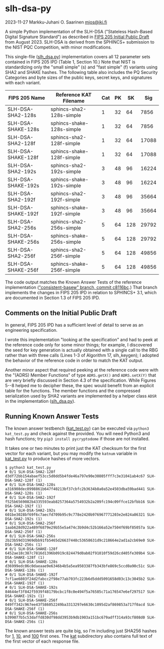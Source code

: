 #   slh-dsa-py

2023-11-27  Markku-Juhani O. Saarinen  mjos@iki.fi

A simple Python implementation of the SLH-DSA ("Stateless Hash-Based Digital Signature Standard") as described in [FIPS 205 Initial Public Draft](https://doi.org/10.6028/NIST.FIPS.205.ipd) from August 2023. SLH-DSA is derived from the SPHINCS+ submission to the NIST PQC Competition, with minor modifications.

This single-file ([slh_dsa.py](slh_dsa.py)) implementation covers all 12 parameter sets contained in FIPS 205 IPD (Table 1, Section 10.) Note that NIST is standardizing only the "small simple" (s) and "fast simple" (f) variants using SHA2 and SHAKE hashes. The following table also includes the PQ Security Categories and byte sizes of the public keys, secret keys, and signatures with each variant.

| FIPS 205 Name      | Reference KAT Filename    | Cat | PK |  SK |   Sig |
|--------------------|---------------------------|-----|----|-----|-------|
| SLH-DSA-SHA2-128s  | sphincs-sha2-128s-simple  |  1  | 32 |  64 |  7856 |
| SLH-DSA-SHAKE-128s | sphincs-shake-128s-simple |  1  | 32 |  64 |  7856 |
| SLH-DSA-SHA2-128f  | sphincs-sha2-128f-simple  |  1  | 32 |  64 | 17088 |
| SLH-DSA-SHAKE-128f | sphincs-shake-128f-simple |  1  | 32 |  64 | 17088 |
| SLH-DSA-SHA2-192s  | sphincs-sha2-192s-simple  |  3  | 48 |  96 | 16224 |
| SLH-DSA-SHAKE-192s | sphincs-shake-192s-simple |  3  | 48 |  96 | 16224 |
| SLH-DSA-SHA2-192f  | sphincs-sha2-192f-simple  |  3  | 48 |  96 | 35664 |
| SLH-DSA-SHAKE-192f | sphincs-shake-192f-simple |  3  | 48 |  96 | 35664 |
| SLH-DSA-SHA2-256s  | sphincs-sha2-256s-simple  |  5  | 64 | 128 | 29792 |
| SLH-DSA-SHAKE-256s | sphincs-shake-256s-simple |  5  | 64 | 128 | 29792 |
| SLH-DSA-SHA2-256f  | sphincs-sha2-256f-simple  |  5  | 64 | 128 | 49856 |
| SLH-DSA-SHAKE-256f | sphincs-shake-256f-simple |  5  | 64 | 128 | 49856 |

The code output matches the Known Answer Tests of the reference implementation (["consistent-basew" branch, commit c8116bc](https://github.com/sphincs/sphincsplus/tree/consistent-basew).) That branch implements the changes in FIPS 205 IPD in relation to SPHINCS+ 3.1, which are documented in Section 1.3 of FIPS 205 IPD.


##  Comments on the Initial Public Draft

In general, FIPS 205 IPD has a sufficient level of detail to serve as an engineering specification.

I wrote this implementation "looking at the specification" and had to peek at the reference code only for some minor things; for example, I discovered the seed for key generation is actually obtained with a single call to the RBG rather than with three calls (Lines 1-3 of Algorithm 17, slh_keygen); I adopted the behavior of the reference code in order to match the KAT output.

Another minor aspect that required peeking at the reference code were with the "(ADRS) Member Functions" of type `ADRS.getX()` and `ADRS.setX(Y)` that are very briefly discussed in Section 4.3 of the specification. While Figures 5--8 helped me to decipher these, the spec would benefit from an explicit table for the functions. The member functions and the compressed serialization used by SHA2 variants are implemented by a helper class `ADSR` in the implementation ([slh_dsa.py](slh_dsa.py)).


##  Running Known Answer Tests

The known answer testbench ([kat_test.py](kat_test.py)) can be executed via `python3 kat_test.py` and check against the provided. You will need Python3 and hash functions; try `pip3 install pycryptodome` if those are not installed.

It takes one or two minutes to print just the KAT checksum for the first vector for each variant, but you may modify the `katnum` variable in [kat_test.py](kat_test.py) to produce hashes of more vectors.
```
$ python3 kat_test.py
# 0/1 SLH-DSA-SHA2-128f
d3df72bb154abaef53cc5d0dd5b4fde46a797e90e30805fff7c3e31041ab4c67 SLH-DSA-SHA2-128f (1)
# 0/1 SLH-DSA-SHA2-128s
a316908dec0998861b647f40213bf37cbfc2b3634b8a0a52e4503dba59bad441 SLH-DSA-SHA2-128s (1)
# 0/1 SLH-DSA-SHA2-192f
f525b6569082b4335593eab8257364a5754932b2a209fc194c09ffce12bfbb16 SLH-DSA-SHA2-192f (1)
# 0/1 SLH-DSA-SHA2-192s
601be3028bf69f6c7aecfd709b95c9c778e2420b976967771203e2e824a86321 SLH-DSA-SHA2-192s (1)
# 0/1 SLH-DSA-SHA2-256f
1aab628d922a489f6879e29b55e5a474c3b9d4c52b166a52e7504f69bf85057a SLH-DSA-SHA2-256f (1)
# 0/1 SLH-DSA-SHA2-256s
2b23b59d31969dbb91fb5465d26637448c53658631d9c218664e2ad1a2cb69e0 SLH-DSA-SHA2-256s (1)
# 0/1 SLH-DSA-SHAKE-128f
6452ae18c387c7816d1396b0919c824479d0ab02f91010f59d26cd405fe309b4 SLH-DSA-SHAKE-128f (1)
# 0/1 SLH-DSA-SHAKE-128s
d36999edc06c0daeaae9e6346b4b5a5ea9503387fb343bfe869c5ccd0a90c51c SLH-DSA-SHAKE-128s (1)
# 0/1 SLH-DSA-SHAKE-192f
7cf1ae6803f24d2fabcc2f98e77ab703fc223b6d5ddd5091658d03c13c3045b2 SLH-DSA-SHAKE-192f (1)
# 0/1 SLH-DSA-SHAKE-192s
84644ef3f842f5939f48179bcbc1f8c0e494f5a76585c71a176547e6ef297517 SLH-DSA-SHAKE-192s (1)
# 0/1 SLH-DSA-SHAKE-256f
049ff342c967ee43f586052249ba3313297e6630c1095d2af869853a717f0acd SLH-DSA-SHAKE-256f (1)
# 0/1 SLH-DSA-SHAKE-256s
b399077b5c53daffd830df98dd3953b9db1903a151bc679adff314a93cf808d0 SLH-DSA-SHAKE-256s (1)
```

The known answer tests are quite big, so I'm including just SHA256 hashes for [1](kat/kat1-sha256.txt), [10](kat/kat10-sha256.txt), and [100](kat/kat100-sha256.txt) first ones. The [kat](kat) subdirectory also contains full text of the first vector of each response file.

